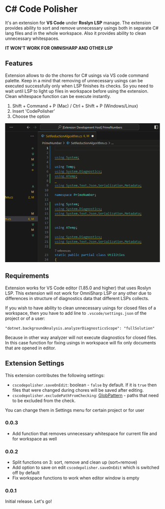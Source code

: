# C# Code Polisher

It's an extension for **VS Code** under **Roslyn LSP** manage. The extension provides ability to sort and remove unnecessary usings both in separate C# lang files and in the whole workspace. Also it provides ability to clean unnecessary whitespaces.

**IT WON'T WORK FOR OMNISHARP AND OTHER LSP**

## Features

Extension allows to do the chores for C# usings via VS code command palette. Keep in a mind that removing of unnecessary usings can be executed successfully only when LSP finishes its checks. So you need to wait until LSP to light up files in workspace before using the extension. Clean whitespace function can be execute instantly.

1. Shift + Command + P (Mac) / Ctrl + Shift + P (Windows/Linux)
2. Insert 'CodePolisher'
3. Choose the option 

![Code Polisher usage](images/fix_usings_in_current_file.gif)

## Requirements

Extension works for VS Code editor (1.85.0 and higher) that uses Roslyn LSP. This extension will not work for OmniSharp LSP or any other due to differences in structure of diagnostics data that different LSPs collects. 

If you wish to have ability to clean unnecessary usings for closed files of a workspace, then you have to add line to `.vscode/settings.json` of the project or of a user:

`"dotnet.backgroundAnalysis.analyzerDiagnosticsScope": "fullSolution"`

Because in other way analyzer will not execute diagnostics for closed files. In this case function for fixing usings in workspace will fix only documents that are opened in editor.

## Extension Settings

This extension contributes the following settings:

* `cscodepolisher.saveOnEdit`: boolean - `false` by default. If it is `true` then files that were changed during chores will be saved after editing.
* `cscodepolisher.excludePathFromChecking`: [GlobPattern](https://code.visualstudio.com/docs/editor/glob-patterns) - paths that need to be excluded from the check.

You can change them in Settings menu for certain project or for user
### 0.0.3

* Add function that removes unnecessary whitespace for current file and for workspace as well

### 0.0.2

* Split functions on 3: sort, remove and clean up (sort+remove)
* Add option to save on edit `cscodepolisher.saveOnEdit` which is switched off by default
* Fix workspace functions to work when editor window is empty

### 0.0.1

Initial release. Let's go!